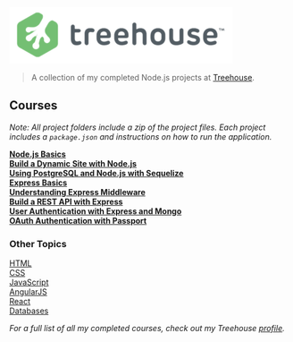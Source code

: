 ![Treehouse](treehouse.png)

> A collection of my completed Node.js projects at [Treehouse](https://teamtreehouse.com).

## Courses

*Note: All project folders include a zip of the project files. Each project includes a `package.json` and instructions on how to run the application.*  

**[Node.js Basics](https://github.com/adamelliotfields/treehouse-node/tree/master/node-basics)**  
**[Build a Dynamic Site with Node.js](https://github.com/adamelliotfields/treehouse-node/tree/master/build-a-dynamic-site-with-node)**  
**[Using PostgreSQL and Node.js with Sequelize](https://github.com/adamelliotfields/treehouse-node/tree/master/using-sql-and-node-with-sequelize)**  
**[Express Basics](https://github.com/adamelliotfields/treehouse-node/tree/master/express-basics)**  
**[Understanding Express Middleware](https://github.com/adamelliotfields/treehouse-node/tree/master/understanding-express-middleware)**  
**[Build a REST API with Express](https://github.com/adamelliotfields/treehouse-node/tree/master/build-a-rest-api-with-express)**  
**[User Authentication with Express and Mongo](https://github.com/adamelliotfields/treehouse-node/tree/master/user-authentication-with-express-and-mongo)**  
**[OAuth Authentication with Passport](https://github.com/adamelliotfields/treehouse-node/tree/master/oauth-authentication-with-passport)**  

### Other Topics

[HTML](https://github.com/adamelliotfields/treehouse-html)  
[CSS](https://github.com/adamelliotfields/treehouse-css)  
[JavaScript](https://github.com/adamelliotfields/treehouse-javascript)  
[AngularJS](https://github.com/adamelliotfields/treehouse-angular)  
[React](https://github.com/adamelliotfields/treehouse-react)  
[Databases](https://github.com/adamelliotfields/treehouse-db)  

*For a full list of all my completed courses, check out my Treehouse [profile](https://teamtreehouse.com/adamelliotfields).*  
